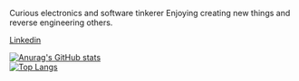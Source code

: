 Curious electronics and software tinkerer Enjoying creating new things and reverse engineering others. 
   
[Linkedin](https://www.linkedin.com/in/beaujclark/)

[![Anurag's GitHub stats](https://github-readme-stats.vercel.app/api?username=beau28713&theme=dracula&show_icons=true)](https://github.com/anuraghazra/github-readme-stats)  
[![Top Langs](https://github-readme-stats.vercel.app/api/top-langs/?username=beau28713&theme=dracula&layout=donut)](https://github.com/anuraghazra/github-readme-stats)
